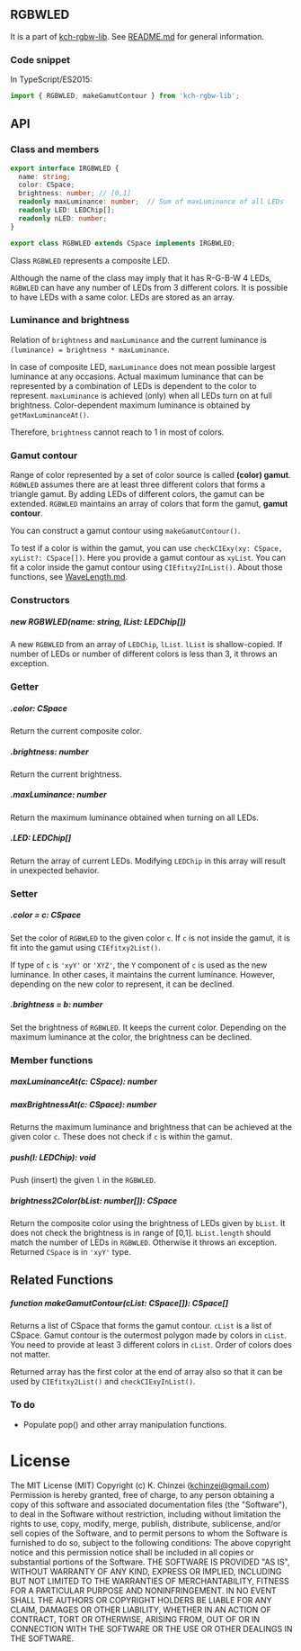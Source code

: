 ## RGBWLED

It is a part of [kch-rgbw-lib](https://github.com/kchinzei/kch-rgbw-lib).
See [README.md](https://github.com/kchinzei/kch-rgbw-lib/#README.md)
for general information.

### Code snippet

In TypeScript/ES2015:

```TypeScript
import { RGBWLED, makeGamutContour } from 'kch-rgbw-lib';

```

## API

### Class and members

```typescript
export interface IRGBWLED {
  name: string;
  color: CSpace;
  brightness: number; // [0,1]
  readonly maxLuminance: number;  // Sum of maxLuminance of all LEDs
  readonly LED: LEDChip[];
  readonly nLED: number;
}

export class RGBWLED extends CSpace implements IRGBWLED;

```

Class `RGBWLED` represents a composite LED.

Although the name of the class may imply that it has R-G-B-W 4 LEDs, `RGBWLED` can have any number of LEDs from 3 different colors.
It is possible to have LEDs with a same color.
LEDs are stored as an array.

### Luminance and brightness

Relation of `brightness` and `maxLuminance` and the current luminance is
`(luminance) = brightness * maxLuminance`.

In case of composite LED, `maxLuminance` does not mean possible largest luminance at any occasions.
Actual maximum luminance that can be represented by a combination of LEDs is dependent to the color to represent.
`maxLuminance` is achieved (only) when all LEDs turn on at full brightness.
Color-dependent maximum luminance is obtained by `getMaxLuminanceAt()`.

Therefore, `brightness` cannot reach to 1 in most of colors.

### Gamut contour

Range of color represented by a set of color source is called **(color) gamut**.
`RGBWLED` assumes there are at least three different colors that forms a triangle gamut.
By adding LEDs of different colors, the gamut can be extended.
`RGBWLED` maintains an array of colors that form the gamut, **gamut contour**.

You can construct a gamut contour using `makeGamutContour()`.

To test if a color is within the gamut, you can use `checkCIExy(xy: CSpace, xyList?: CSpace[])`.
Here you provide a gamut contour as `xyList`.
You can fit a color inside the gamut contour using `CIEfitxy2InList()`.
About those functions, see [WaveLength.md](https://github.com/kchinzei/kch-rgbw-lib/#README.md).

### Constructors

##### new RGBWLED(name: string, lList: LEDChip[])

A new `RGBWLED` from an array of `LEDChip`, `lList`.
`lList` is shallow-copied.
If number of LEDs or number of different colors is less than 3, it throws an exception.

### Getter

##### .color: CSpace

Return the current composite color.

##### .brightness: number

Return the current brightness.

##### .maxLuminance: number

Return the maximum luminance obtained when turning on all LEDs.

##### .LED: LEDChip[]

Return the array of current LEDs.
Modifying `LEDChip` in this array will result in unexpected behavior.

### Setter

##### .color = c: CSpace

Set the color of `RGBWLED` to the given color `c`.
If `c` is not inside the gamut, it is fit into the gamut using `CIEfitxy2List()`.

If type of `c` is `'xyY'` or `'XYZ'`, the `Y` component of `c` is used as the new luminance.
In other cases, it maintains the current luminance.
However, depending on the new color to represent, it can be declined.

##### .brightness = b: number

Set the brightness of `RGBWLED`. It keeps the current color.
Depending on the maximum luminance at the color, the brightness can be declined.

### Member functions

##### maxLuminanceAt(c: CSpace): number

##### maxBrightnessAt(c: CSpace): number

Returns the maximum luminance and brightness that can be achieved at the given color `c`.
These does not check if `c` is within the gamut.

##### push(l: LEDChip): void

Push (insert) the given `l` in the `RGBWLED`.

##### brightness2Color(bList: number[]): CSpace

Return the composite color using the brightness of LEDs given by `bList`.
It does not check the brightness is in range of [0,1].
`bList.length` should match the number of LEDs in `RGBWLED`.
Otherwise it throws an exception.
Returned `CSpace` is in `'xyY'` type.

## Related Functions

##### function makeGamutContour(cList: CSpace[]): CSpace[]

Returns a list of CSpace that forms the gamut contour.
`cList` is a list of CSpace.
Gamut contour is the outermost polygon made by colors in `cList`.
You need to provide at least 3 different colors in `cList`.
Order of colors does not matter.

Returned array has the first color at the end of array also so that it can be used by `CIEfitxy2List()` and `checkCIExyInList()`.

### To do

- Populate pop() and other array manipulation functions.

# License

The MIT License (MIT)
Copyright (c) K. Chinzei (kchinzei@gmail.com)
Permission is hereby granted, free of charge, to any person obtaining a copy
of this software and associated documentation files (the "Software"), to deal
in the Software without restriction, including without limitation the rights
to use, copy, modify, merge, publish, distribute, sublicense, and/or sell
copies of the Software, and to permit persons to whom the Software is
furnished to do so, subject to the following conditions:
The above copyright notice and this permission notice shall be included in
all copies or substantial portions of the Software.
THE SOFTWARE IS PROVIDED "AS IS", WITHOUT WARRANTY OF ANY KIND, EXPRESS OR
IMPLIED, INCLUDING BUT NOT LIMITED TO THE WARRANTIES OF MERCHANTABILITY,
FITNESS FOR A PARTICULAR PURPOSE AND NONINFRINGEMENT. IN NO EVENT SHALL THE
AUTHORS OR COPYRIGHT HOLDERS BE LIABLE FOR ANY CLAIM, DAMAGES OR OTHER
LIABILITY, WHETHER IN AN ACTION OF CONTRACT, TORT OR OTHERWISE, ARISING FROM,
OUT OF OR IN CONNECTION WITH THE SOFTWARE OR THE USE OR OTHER DEALINGS IN
THE SOFTWARE.
